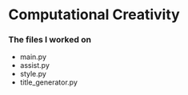 # Computational Creativity

### The files I worked on

* main.py
* assist.py
* style.py
* title_generator.py 
